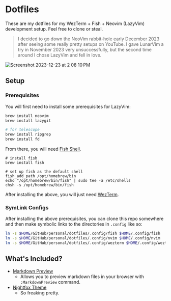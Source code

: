 # Dotfiles

These are my dotfiles for my WezTerm + Fish + Neovim (LazyVim) development setup. Feel free to clone or steal.

> I decided to go down the NeoVim rabbit-hole early December 2023 after seeing some really pretty setups on YouTube. I gave LunarVim a try in November 2023 very unsuccessfully, but the second time around I chose LazyVim and fell in love.

![Screenshot 2023-12-23 at 2 08 10 PM](https://github.com/wu-json/dotfiles/assets/45532884/5db8b27b-a226-4f17-b306-c61671314711)

## Setup

### Prerequisites

You will first need to install some prerequisites for LazyVim:

```bash
brew install neovim
brew install lazygit

# for telescope
brew install ripgrep
brew install fd
```

From there, you will need [Fish Shell](https://github.com/fish-shell/fish-shell).

```
# install fish
brew install fish

# set up fish as the default shell
fish_add_path /opt/homebrew/bin
echo "/opt/homebrew/bin/fish" | sudo tee -a /etc/shells
chsh -s /opt/homebrew/bin/fish
```

After installing the above, you will just need [WezTerm](https://wezfurlong.org/wezterm/index.html).

### SymLink Configs

After installing the above prerequisites, you can clone this repo somewhere and then make symbolic links to the directories in `.config` like so:

```bash
ln -s $HOME/GitHub/personal/dotfiles/.config/fish $HOME/.config/fish
ln -s $HOME/GitHub/personal/dotfiles/.config/nvim $HOME/.config/nvim
ln -s $HOME/GitHub/personal/dotfiles/.config/wezterm $HOME/.config/wezterm
```

## What's Included?

- [Markdown Preview](https://github.com/iamcco/markdown-preview.nvim)
  - Allows you to preview markdown files in your browser with `:MarkdownPreview` command.
- [Nightfox Theme](https://github.com/EdenEast/nightfox.nvim)
  - So freaking pretty.
